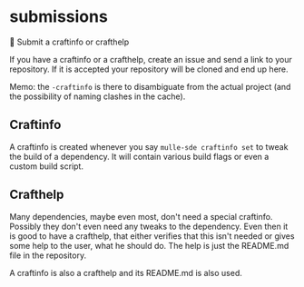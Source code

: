 # submissions

📩 Submit a craftinfo or crafthelp

If you have a craftinfo or a crafthelp, create an issue and send a link to your repository. 
If it is accepted your repository will be cloned and end up here.

Memo: the `-craftinfo` is there to disambiguate from the actual project (and the possibility of naming clashes in the cache).

## Craftinfo

A craftinfo is created whenever you say `mulle-sde craftinfo set` to tweak the build of a dependency.
It will contain various build flags or even a custom build script.

## Crafthelp

Many dependencies, maybe even most, don't need a special craftinfo. Possibly they don't even need any
tweaks to the dependency. Even then it is good to have a crafthelp, that either verifies that this
isn't needed or gives some help to the user, what he should do.
The help is just the README.md file in the repository.

A craftinfo is also a crafthelp and its README.md is also used.

